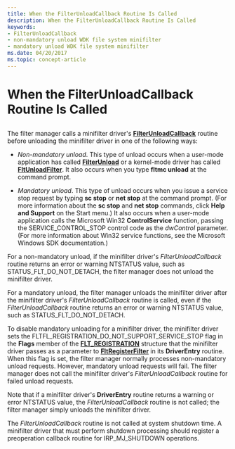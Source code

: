 ```yaml
---
title: When the FilterUnloadCallback Routine Is Called
description: When the FilterUnloadCallback Routine Is Called
keywords:
- FilterUnloadCallback
- non-mandatory unload WDK file system minifilter
- mandatory unload WDK file system minifilter
ms.date: 04/20/2017
ms.topic: concept-article
---
```


# When the FilterUnloadCallback Routine Is Called


## <span id="ddk_when_the_filterunloadcallback_routine_is_called_if"></span><span id="DDK_WHEN_THE_FILTERUNLOADCALLBACK_ROUTINE_IS_CALLED_IF"></span>


The filter manager calls a minifilter driver's [**FilterUnloadCallback**](/windows-hardware/drivers/ddi/fltkernel/nc-fltkernel-pflt_filter_unload_callback) routine before unloading the minifilter driver in one of the following ways:

-   *Non-mandatory unload*. This type of unload occurs when a user-mode application has called [**FilterUnload**](/windows/win32/api/fltuser/nf-fltuser-filterunload) or a kernel-mode driver has called [**FltUnloadFilter**](/windows-hardware/drivers/ddi/fltkernel/nf-fltkernel-fltunloadfilter). It also occurs when you type **fltmc unload** at the command prompt.

-   *Mandatory unload*. This type of unload occurs when you issue a service stop request by typing **sc stop** or **net stop** at the command prompt. (For more information about the **sc stop** and **net stop** commands, click **Help and Support** on the Start menu.) It also occurs when a user-mode application calls the Microsoft Win32 **ControlService** function, passing the SERVICE\_CONTROL\_STOP control code as the *dwControl* parameter. (For more information about Win32 service functions, see the Microsoft Windows SDK documentation.)

For a non-mandatory unload, if the minifilter driver's *FilterUnloadCallback* routine returns an error or warning NTSTATUS value, such as STATUS\_FLT\_DO\_NOT\_DETACH, the filter manager does not unload the minifilter driver.

For a mandatory unload, the filter manager unloads the minifilter driver after the minifilter driver's *FilterUnloadCallback* routine is called, even if the *FilterUnloadCallback* routine returns an error or warning NTSTATUS value, such as STATUS\_FLT\_DO\_NOT\_DETACH.

To disable mandatory unloading for a minifilter driver, the minifilter driver sets the FLTFL\_REGISTRATION\_DO\_NOT\_SUPPORT\_SERVICE\_STOP flag in the **Flags** member of the [**FLT\_REGISTRATION**](/windows-hardware/drivers/ddi/fltkernel/ns-fltkernel-_flt_registration) structure that the minifilter driver passes as a parameter to [**FltRegisterFilter**](/windows-hardware/drivers/ddi/fltkernel/nf-fltkernel-fltregisterfilter) in its **DriverEntry** routine. When this flag is set, the filter manager normally processes non-mandatory unload requests. However, mandatory unload requests will fail. The filter manager does not call the minifilter driver's *FilterUnloadCallback* routine for failed unload requests.

Note that if a minifilter driver's **DriverEntry** routine returns a warning or error NTSTATUS value, the *FilterUnloadCallback* routine is not called; the filter manager simply unloads the minifilter driver.

The *FilterUnloadCallback* routine is not called at system shutdown time. A minifilter driver that must perform shutdown processing should register a preoperation callback routine for IRP\_MJ\_SHUTDOWN operations.

 


